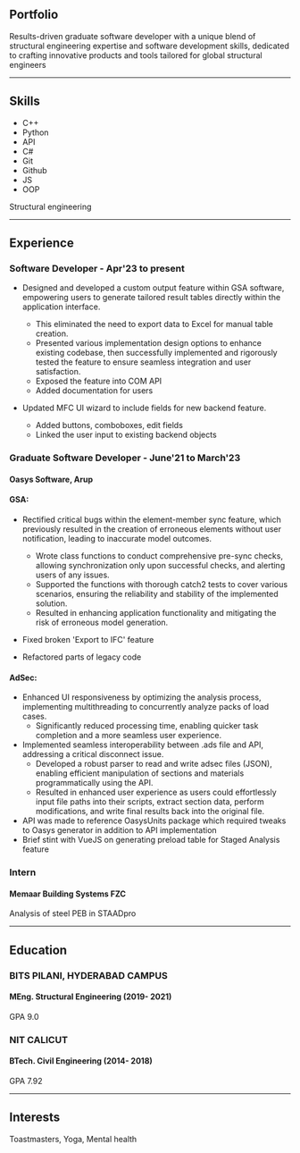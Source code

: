 ## Portfolio

Results-driven graduate software developer with a unique blend of structural engineering expertise and software development skills, dedicated to crafting innovative products and tools tailored for global structural engineers

---

## Skills

- C++
- Python
- API
- C#
- Git
- Github
- JS
- OOP

Structural engineering

---

## Experience

### **Software Developer** - Apr'23 to present

- Designed and developed a custom output feature within GSA software, empowering users to generate tailored result tables directly within the application interface.
  - This eliminated the need to export data to Excel for manual table creation.
  - Presented various implementation design options to enhance existing codebase, then successfully implemented and rigorously tested the feature to ensure seamless integration and user satisfaction.
  - Exposed the feature into COM API
  - Added documentation for users

- Updated MFC UI wizard to include fields for new backend feature.
  - Added buttons, comboboxes, edit fields
  - Linked the user input to existing backend objects

### **Graduate Software Developer** - June'21 to March'23
#### Oasys Software, Arup

#### GSA:

- Rectified critical bugs within the element-member sync feature, which previously resulted in the creation of erroneous elements without user notification, leading to inaccurate model outcomes.
  - Wrote class functions to conduct comprehensive pre-sync checks, allowing synchronization only upon successful checks, and alerting users of any issues.
  - Supported the functions with thorough catch2 tests to cover various scenarios, ensuring the reliability and stability of the implemented solution.
  - Resulted in enhancing application functionality and mitigating the risk of erroneous model generation.

- Fixed broken 'Export to IFC' feature
- Refactored parts of legacy code

#### AdSec:

- Enhanced UI responsiveness by optimizing the analysis process, implementing multithreading to concurrently analyze packs of load cases.
  - Significantly reduced processing time, enabling quicker task completion and a more seamless user experience.
- Implemented seamless interoperability between .ads file and API, addressing a critical disconnect issue.
  - Developed a robust parser to read and write adsec files (JSON), enabling efficient manipulation of sections and materials programmatically using the API.
  - Resulted in enhanced user experience as users could effortlessly input file paths into their scripts, extract section data, perform modifications, and write final results back into the original file.
- API was made to reference OasysUnits package which required tweaks to Oasys generator in addition to API implementation
- Brief stint with VueJS on generating preload table for Staged Analysis feature

### **Intern**
#### Memaar Building Systems FZC

Analysis of steel PEB in STAADpro

---

## Education

### **BITS PILANI, HYDERABAD CAMPUS**
#### MEng. Structural Engineering (2019- 2021)
GPA 9.0

### **NIT CALICUT**
#### BTech. Civil Engineering (2014- 2018)
GPA 7.92

---

## Interests

Toastmasters, Yoga, Mental health
